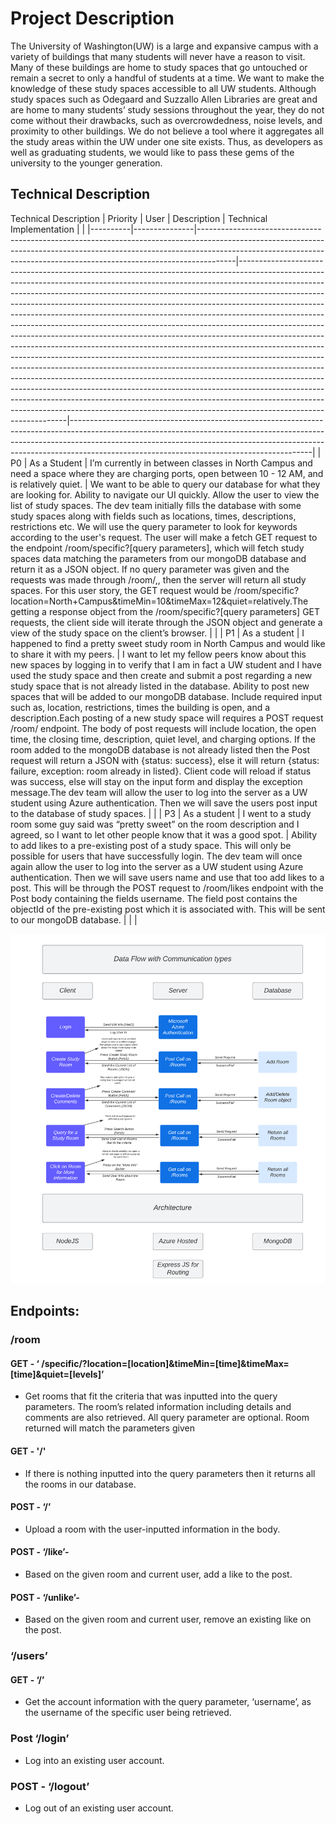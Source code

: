 # Project Description
The University of Washington(UW) is a large and expansive campus with a variety of buildings that many students will never have a reason to visit. Many of these buildings are home to study spaces that go untouched or remain a secret to only a handful of students at a time. We want to make the knowledge of these study spaces accessible to all UW students. Although study spaces such as Odegaard and Suzzallo Allen Libraries are great and are home to many students’ study sessions throughout the year, they do not come without their drawbacks, such as overcrowdedness, noise levels, and proximity to other buildings. We do not believe a tool where it aggregates all the study areas within the UW under one site exists. Thus, as developers as well as graduating students, we would like to pass these gems of the university to the younger generation.
## Technical Description

Technical Description
| Priority | User          | Description                                                                                                                                                                                                                                       | Technical Implementation                                                                                                                                                                                                                                                                                                                                                                                                                                                                                                                                                                                                                                                                                                                                                                                                                                                                                                                                                                                                                                                                                                                                              |                                                                                                                                                                                                                                                                                                      |
|----------|---------------|---------------------------------------------------------------------------------------------------------------------------------------------------------------------------------------------------------------------------------------------------|-----------------------------------------------------------------------------------------------------------------------------------------------------------------------------------------------------------------------------------------------------------------------------------------------------------------------------------------------------------------------------------------------------------------------------------------------------------------------------------------------------------------------------------------------------------------------------------------------------------------------------------------------------------------------------------------------------------------------------------------------------------------------------------------------------------------------------------------------------------------------------------------------------------------------------------------------------------------------------------------------------------------------------------------------------------------------------------------------------------------------------------------------------------------------|------------------------------------------------------------------------------------------------------------------------------------------------------------------------------------------------------------------------------------------------------------------------------------------------------|
| P0       | As a Student  | I’m currently in between classes in North Campus and need a space where they are charging ports, open between 10 - 12 AM, and is relatively quiet.                                                                                                | We want to be able to query our database for what they are looking for. Ability to navigate our UI quickly. Allow the user to view the list of study spaces. The dev team initially fills the database with some study spaces along with fields such as locations, times, descriptions, restrictions etc. We will use the query parameter to look for keywords according to the user's request. The user will make a fetch GET request to the endpoint /room/specific?[query parameters], which will fetch study spaces data matching the parameters from our mongoDB database and return it as a JSON object. If no query parameter was given and the requests was made through /room/,, then the server will return all study spaces. For this user story, the GET request would be /room/specific?location=North+Campus&timeMin=10&timeMax=12&quiet=relatively.The getting a response object from the /room/specific?[query parameters] GET requests, the client side will iterate through the JSON object and generate a view of the study space on the client’s browser.                                     |                                                                                                                                                                                                                                                                                                      |
| P1       | As a student  | I happened to find a pretty sweet study room in North Campus and would like to share it with my peers.                                                                                                                                            | I want to let my fellow peers know about this new spaces by logging in to verify that I am in fact a UW student and I have used the study space and then create and submit a post regarding a new study space that is not already listed in the database. Ability to post new spaces that will be added to our mongoDB database. Include required input such as, location, restrictions, times the building is open, and a description.Each posting of a new study space will requires a POST request /room/ endpoint. The body of post requests will include location, the open time, the closing time, description, quiet level, and charging options. If the room added to the mongoDB database is not already listed then the Post request will return a JSON with {status: success}, else it will return {status: failure, exception: room already in listed}. Client code will reload if status was success, else will stay on the input form and display the exception message.The dev team will allow the user to log into the server as a UW student using Azure authentication. Then we will save the users post input to the database of study spaces. |
|
| P3       | As a student  | I went to a study room some guy said was “pretty sweet” on the room description and I agreed, so I want to let other people know that it was a good spot. | Ability to add likes to a pre-existing post of a study space. This will only be possible for users that have successfully login. The dev team will once again allow the user to log into the server as a UW student using Azure authentication. Then we will save users name and use that too add likes to a post. This will be through the POST request to /room/likes endpoint with the Post body containing the fields username. The field post contains the objectId of the pre-existing post which it is associated with. This will be sent to our mongoDB database. |                                                                                                                                                                                                                                                                                                                                                                                                                                                                                                                                                                                                                                                                                |                                                                                                                                                                                                                                                                                                      |

![architecture diagram](imgs/Critical-to-quality%20tree.png)

## Endpoints:
### /room
#### GET - ‘ /specific/?location=[location]&timeMin=[time]&timeMax=[time]&quiet=[levels]’
  - Get rooms that fit the criteria that was inputted into the query parameters. The room’s related information including  details and comments are also retrieved. All query parameter are optional. Room returned will match the parameters given
#### GET - '/'
  - If there is nothing inputted into the query parameters then it returns all the rooms in our database.
#### POST - ‘/’
- Upload a room with the user-inputted information in the body.
#### POST - ‘/like’-
- Based on the given room and current user, add a like to the post.
#### POST - ‘/unlike’-
- Based on the given room and current user, remove an existing like on the post.
### ‘/users’
#### GET - ‘/’
- Get the account information with the query parameter, ‘username’, as the username of the specific user being retrieved.
### Post ‘/login’
- Log into an existing user account.
### POST - ‘/logout’
- Log out of an existing user account.

